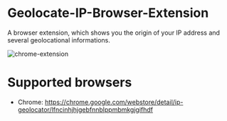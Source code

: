 Geolocate-IP-Browser-Extension
==============================

A browser extension, which shows you the origin of your IP address and several geolocational informations.

![chrome-extension](https://github.com/AykutCevik/Geolocate-IP-Browser-Extension/blob/master/extension/chrome-extension-screenshot.png)

Supported browsers
==============================
* Chrome: https://chrome.google.com/webstore/detail/ip-geolocator/lfncinhjhjgebfnnblppmbmkgjgifhdf
